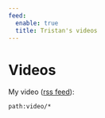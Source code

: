 ```yaml
---
feed:
  enable: true
  title: Tristan's videos
---
```


# Videos

My video ([rss feed](video.xml)):

```query {.timeline}
path:video/*
```

